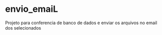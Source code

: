 # envio_emaiL
Projeto para conferencia de banco de dados e enviar os arquivos no email dos selecionados
